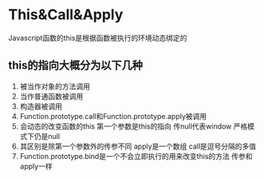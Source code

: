 # This&Call&Apply

Javascript函数的this是根据函数被执行的环境动态绑定的


## this的指向大概分为以下几种

1. 被当作对象的方法调用
2. 当作普通函数被调用
3. 构造器被调用
4. Function.prototype.call和Function.prototype.apply被调用 
  1. 会动态的改变函数的this 第一个参数是this的指向 传null代表window 严格模式下仍是null
  2. 其区别是除第一个参数外的传参不同 apply是一个数组 call是逗号分隔的多值
5. Function.prototype.bind是一个不会立即执行的用来改变this的方法 传参和apply一样
